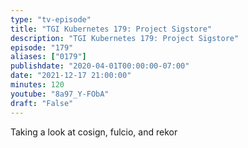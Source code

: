 ```yaml
---
type: "tv-episode"
title: "TGI Kubernetes 179: Project Sigstore"
description: "TGI Kubernetes 179: Project Sigstore"
episode: "179"
aliases: ["0179"]
publishdate: "2020-04-01T00:00:00-07:00"
date: "2021-12-17 21:00:00"
minutes: 120
youtube: "8a97_Y-FObA"
draft: "False"
---
```


Taking a look at cosign, fulcio, and rekor